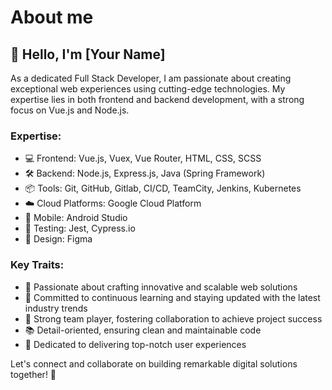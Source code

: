 # About me

## 👋 Hello, I'm [Your Name]

As a dedicated Full Stack Developer, I am passionate about creating exceptional web experiences using cutting-edge technologies. My expertise lies in both frontend and backend development, with a strong focus on Vue.js and Node.js.

### Expertise:

- 💻 Frontend: Vue.js, Vuex, Vue Router, HTML, CSS, SCSS
- 🛠️ Backend: Node.js, Express.js, Java (Spring Framework)
- 📦 Tools: Git, GitHub, Gitlab, CI/CD, TeamCity, Jenkins, Kubernetes
- ☁️ Cloud Platforms: Google Cloud Platform
- 📱 Mobile: Android Studio
- 🔧 Testing: Jest, Cypress.io
- 🎨 Design: Figma

### Key Traits:

- 🚀 Passionate about crafting innovative and scalable web solutions
- 🌱 Committed to continuous learning and staying updated with the latest industry trends
- 🤝 Strong team player, fostering collaboration to achieve project success
- 📚 Detail-oriented, ensuring clean and maintainable code
- 🌟 Dedicated to delivering top-notch user experiences

Let's connect and collaborate on building remarkable digital solutions together! 🤝
